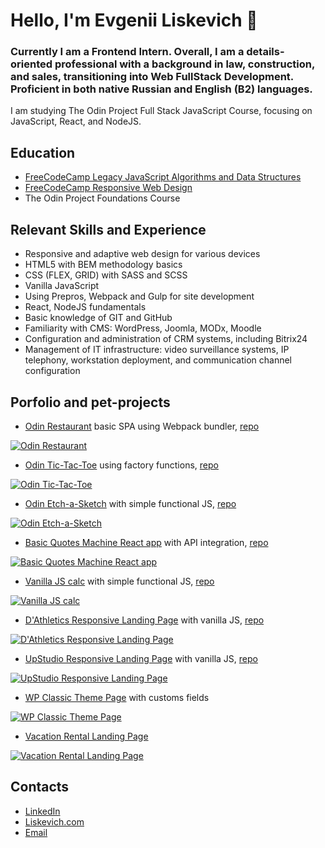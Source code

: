 # Hello, I'm Evgenii Liskevich 👋

### Сurrently I am a Frontend Intern. Overall, I am a details-oriented professional with a background in law, construction, and sales, transitioning into Web FullStack Development. Proficient in both native Russian and English (B2) languages.

I am studying The Odin Project Full Stack JavaScript Course, focusing on JavaScript, React, and NodeJS.

## Education
- [FreeCodeCamp Legacy JavaScript Algorithms and Data Structures](https://www.freecodecamp.org/certification/Barister/javascript-algorithms-and-data-structures)
- [FreeCodeCamp Responsive Web Design](https://www.freecodecamp.org/certification/Barister/responsive-web-design)
- The Odin Project Foundations Course

## Relevant Skills and Experience
- Responsive and adaptive web design for various devices
- HTML5 with BEM methodology basics
- CSS (FLEX, GRID) with SASS and SCSS
- Vanilla JavaScript
- Using Prepros, Webpack and Gulp for site development
- React, NodeJS fundamentals
- Basic knowledge of GIT and GitHub
- Familiarity with CMS: WordPress, Joomla, MODx, Moodle
- Configuration and administration of CRM systems, including Bitrix24
- Management of IT infrastructure: video surveillance systems, IP telephony, workstation deployment, and communication channel configuration

## Porfolio and pet-projects

- [Odin Restaurant](https://barister.github.io/odin-restaurant/) basic SPA using Webpack bundler, [repo](https://github.com/Barister/odin-restaurant)  

[![Odin Restaurant](https://liskevich.com/img/odin-restaurant_crop.jpg)](https://barister.github.io/odin-restaurant/)

- [Odin Tic-Tac-Toe](https://barister.github.io/odin-tictactoe/) using factory functions, [repo](https://github.com/Barister/odin-tictactoe)  

[![Odin Tic-Tac-Toe](https://liskevich.com/img/tic-tac-toe_cropped.jpg)](https://barister.github.io/odin-tictactoe/)

- [Odin Etch-a-Sketch](https://barister.github.io/etch-a-sketch/) with simple functional JS, [repo](https://github.com/Barister/etch-a-sketch)  

[![Odin Etch-a-Sketch](https://liskevich.com/img/ecth-a-sketch_crop.jpg)](https://barister.github.io/etch-a-sketch/)

- [Basic Quotes Machine React app](https://barister.github.io/quotes-machine) with API integration, [repo](https://github.com/Barister/quotes-machine)

[![Basic Quotes Machine React app](https://liskevich.com/img/quotes-machine_crop.jpg)](https://barister.github.io/quotes-machine/)

- [Vanilla JS calc](https://barister.github.io/calculator/) with simple functional JS, [repo](https://github.com/Barister/calculator)

[![Vanilla JS calc](https://liskevich.com/img/calculator_crop.jpg)](https://barister.github.io/calculator/)


- [D'Athletics Responsive Landing Page](https://barister.github.io/dathletics/) with vanilla JS, [repo](https://github.com/Barister/dathletics)

[![D'Athletics Responsive Landing Page](https://liskevich.com/img/dathletics_crop.jpg)](https://barister.github.io/dathletics/)

- [UpStudio Responsive Landing Page](https://barister.github.io/upstudio/dist/) with vanilla JS, [repo](https://github.com/Barister/upstudio)

[![UpStudio Responsive Landing Page](https://liskevich.com/img/upstudio_crop.jpg)](https://barister.github.io/upstudio/dist/)

- [WP Сlassic Theme Page](https://geniecreates.art/) with customs fields

[![WP Сlassic Theme Page](https://liskevich.com/img/evgeniia-landing_crop.jpg)](https://geniecreates.art/)

- [Vacation Rental Landing Page](https://opsa-karelia.ru/)

[![Vacation Rental Landing Page](https://liskevich.com/img/opsa-karelia_crop.jpg)](https://opsa-karelia.ru/)

## Contacts
- [LinkedIn]()
- [Liskevich.com](https://liskevich.com)
- [Email](mailto:eliskevich@gmail.com)